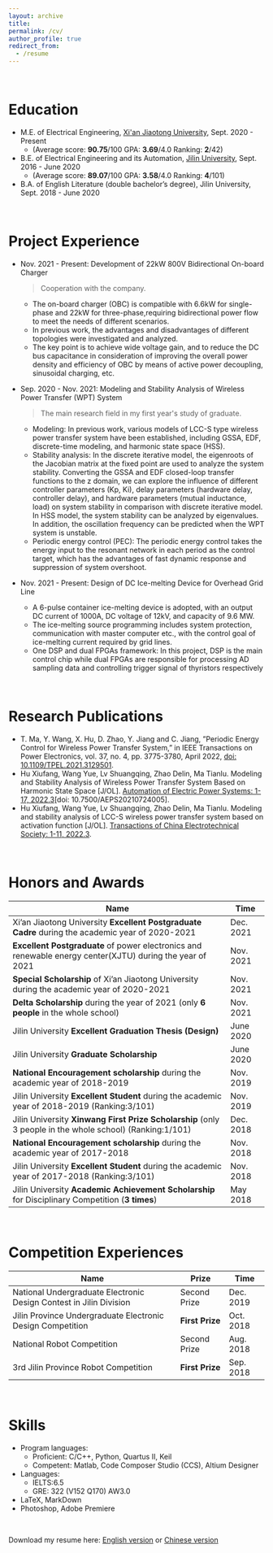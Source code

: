 ```yaml
---
layout: archive
title:
permalink: /cv/
author_profile: true
redirect_from:
  - /resume
---
```



<br>

Education
======
* M.E. of Electrical Engineering, [Xi'an Jiaotong University](http://en.xjtu.edu.cn/), Sept. 2020 - Present  
  * (Average score: **90.75**/100  GPA: **3.69**/4.0  Ranking: **2**/42)
* B.E. of Electrical Engineering and its Automation,  [Jilin University](http://global.jlu.edu.cn/),  Sept. 2016 - June 2020  
  * (Average score: **89.07**/100  GPA: **3.58**/4.0  Ranking: **4**/101)
* B.A. of English Literature (double bachelor’s degree), Jilin University, Sept. 2018 - June 2020

<br>

Project Experience
======
* Nov. 2021 - Present: Development of 22kW 800V Bidirectional On-board Charger
  > Cooperation with the company.
  *  The on-board charger (OBC) is compatible with 6.6kW for single-phase and 22kW for three-phase,requiring bidirectional power flow to meet the needs of different scenarios.
  * In previous work, the advantages and disadvantages of different topologies were investigated and analyzed. 
  * The key point is to achieve wide voltage gain, and to reduce the DC bus capacitance in consideration of improving the overall power density and efficiency of OBC by means of active power decoupling, sinusoidal charging, etc.

* Sep. 2020 - Nov. 2021: Modeling and Stability Analysis of Wireless Power Transfer (WPT) System
  > The main research field in my first year's study of graduate.
  * Modeling: In previous work, various models of LCC-S type wireless power transfer system have been established, including GSSA, EDF, discrete-time modeling, and harmonic state space (HSS).
  * Stability analysis: In the discrete iterative model, the eigenroots of the Jacobian matrix at the fixed point are used to analyze the system stability. Converting the GSSA and EDF closed-loop transfer functions to the z domain, we can explore the influence of different controller parameters (Kp, Ki), delay parameters (hardware delay, controller delay), and hardware parameters (mutual inductance, load) on system stability in comparison with discrete iterative model. In HSS model, the system stability can be analyzed by eigenvalues. In addition, the oscillation frequency can be predicted when the WPT system is unstable.
  * Periodic energy control (PEC): The periodic energy control takes the energy input to the resonant network in each period as the control target, which has the advantages of fast dynamic response and suppression of system overshoot.

* Nov. 2021 - Present: Design of DC Ice-melting Device for Overhead Grid Line
  * A 6-pulse container ice-melting device is adopted, with an output DC current of 1000A, DC voltage of 12kV, and capacity of 9.6 MW.
  * The ice-melting source programming includes system protection, communication with master computer etc., with the control goal of ice-melting current required by grid lines.
  * One DSP and dual FPGAs framework: In this project, DSP is the main control chip while dual FPGAs are responsible for processing AD sampling data and controlling trigger signal of thyristors respectively


<br>

Research Publications
======
* T. Ma, Y. Wang, X. Hu, D. Zhao, Y. Jiang and C. Jiang, ”Periodic Energy Control for Wireless Power Transfer System,” in IEEE Transactions on Power Electronics, vol. 37, no. 4, pp. 3775-3780, April 2022, [doi: 10.1109/TPEL.2021.3129501](https://ieeexplore.ieee.org/document/9623422).
* Hu Xiufang, Wang Yue, Lv Shuangqing, Zhao Delin, Ma Tianlu. Modeling and Stability Analysis of Wireless Power Transfer System Based on Harmonic State Space [J/OL]. [Automation of Electric Power Systems: 1-17, 2022.3](https://kns.cnki.net/kcms/detail/detail.aspx?dbcode=CJFD&dbname=CJFDLAST2022&filename=DLXT202211014&uniplatform=NZKPT&v=JjENo4CVsXCUkQ54HlCHxI4ZgRtMZAVD6ut1LtnkQl-IM3IEzGAvvugMBzotnrx1)[doi: 10.7500/AEPS20210724005].
* Hu Xiufang, Wang Yue, Lv Shuangqing, Zhao Delin, Ma Tianlu. Modeling and stability analysis of LCC-S wireless power transfer system based on activation function [J/OL]. [Transactions of China Electrotechnical Society: 1-11, 2022.3](https://kns.cnki.net/kcms/detail/detail.aspx?dbcode=CAPJ&dbname=CAPJLAST&filename=DGJS20220302005&uniplatform=NZKPT&v=DGsAAIqa5NH2QT6pcFDQ4gIJwVPWTyLywxJcfxGHrJClhoFtcWjrt8pTUOBeW2-u).

<br>

Honors and Awards
======

| Name | Time |
| ------ | ------ |
| Xi’an Jiaotong University **Excellent Postgraduate Cadre** during the academic year of 2020-2021 | Dec. 2021 |
| **Excellent Postgraduate** of power electronics and renewable energy center(XJTU) during the year of 2021 | Nov. 2021 |
| **Special Scholarship** of Xi’an Jiaotong University during the academic year of 2020-2021 | Nov. 2021 | 
| **Delta Scholarship** during the year of 2021 (only **6 people** in the whole school) | Nov. 2021 |
| Jilin University **Excellent Graduation Thesis (Design)** | June 2020 |
| Jilin University **Graduate Scholarship** | June 2020 |
| **National Encouragement scholarship** during the academic year of 2018-2019 | Nov. 2019 |
| Jilin University **Excellent Student** during the academic year of 2018-2019 (Ranking:3/101) | Nov. 2019 |
| Jilin University **Xinwang First Prize Scholarship** (only 3 people in the whole school) (Ranking:1/101) | Dec. 2018 |
|  **National Encouragement scholarship** during the academic year of 2017-2018 | Nov. 2018 |
|  Jilin University **Excellent Student** during the academic year of 2017-2018 (Ranking:3/101) | Nov. 2018 |
|  Jilin University **Academic Achievement Scholarship** for Disciplinary Competition (**3 times**) | May 2018 |

<br>

Competition Experiences
======

| Name | Prize | Time |
| ------ | ------ | ------ |
|  National Undergraduate Electronic Design Contest in Jilin Division | Second Prize | Dec. 2019 |
|  Jilin Province Undergraduate Electronic Design Competition | **First Prize** | Oct. 2018 |
|  National Robot Competition | Second Prize | Aug. 2018 |
|  3rd Jilin Province Robot Competition | **First Prize** | Sep. 2018 |


<br>

Skills
======
* Program languages: 
  * Proficient: C/C++, Python, Quartus II, Keil
  * Competent: Matlab, Code Composer Studio (CCS), Altium Designer
* Languages:
  * IELTS:6.5
  * GRE: 322 (V152 Q170) AW3.0
* LaTeX, MarkDown
* Photoshop, Adobe Premiere


<br>

Download my resume here: [English version](/files/resume_en.pdf) or [Chinese version](/files/resume_cn.pdf)

<!-- Skills
======
* Skill 1
* Skill 2
  * Sub-skill 2.1
  * Sub-skill 2.2
  * Sub-skill 2.3
* Skill 3 -->
<!-- 
Publications
======
  <ul>{% for post in site.publications %}
    {% include archive-single-cv.html %}
  {% endfor %}</ul>
  
Talks
======
  <ul>{% for post in site.talks %}
    {% include archive-single-talk-cv.html %}
  {% endfor %}</ul>
  
Teaching
======
  <ul>{% for post in site.teaching %}
    {% include archive-single-cv.html %}
  {% endfor %}</ul>
  
Service and leadership
======
* Currently signed in to 43 different slack teams -->
